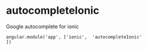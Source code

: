 # autocompleteIonic
Google autocomplete for ionic

```#!javascript
angular.module('app', ['ionic',  'autocompleteIonic'
])
```

